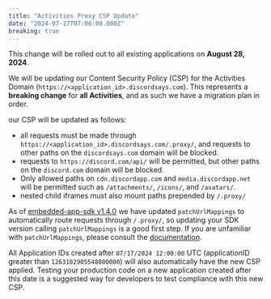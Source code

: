 ```yaml
---
title: "Activities Proxy CSP Update"
date: "2024-07-17T07:00:00.000Z"
breaking: true
---
```


This change will be rolled out to all existing applications on **August 28, 2024**.

We will be updating our Content Security Policy (CSP) for the Activities Domain (`https://<application_id>.discordsays.com`). This represents a **breaking change** for **all Activities**, and as such we have a migration plan in order.

our CSP will be updated as follows:

* all requests must be made through `https://<application_id>.discordsays.com/.proxy/`, and requests to other paths on the `discordsays.com` domain will be blocked.
* requests to `https://discord.com/api/` will be permitted, but other paths on the `discord.com` domain will be blocked.
* Only allowed paths on `cdn.discordapp.com` and `media.discordapp.net` will be permitted such as `/attachments/`, `/icons/`, and `/avatars/`.
* nested child iframes must also mount paths prepended by `/.proxy/`

As of [embedded-app-sdk v1.4.0](https://github.com/discord/embedded-app-sdk/releases/tag/v1.4.0) we have updated `patchUrlMappings` to automatically route requests through `/.proxy/`, so updating your SDK version calling `patchUrlMappings` is a good first step. If you are unfamiliar with `patchUrlMappings`, please consult the [documentation](#DOCS_ACTIVITIES_DEVELOPMENT_GUIDES/using-external-resources).

All Application IDs created after `07/17/2024 12:00:00` UTC (applicationID greater than `1263102905548800000`) will also automatically have the new CSP applied. Testing your production code on a new application created after this date is a suggested way for developers to test compliance with this new CSP.
